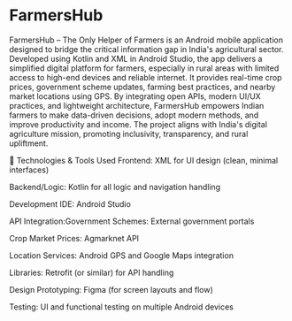 # FarmersHub
FarmersHub – The Only Helper of Farmers is an Android mobile application designed to bridge the critical information gap in India's agricultural sector. Developed using Kotlin and XML in Android Studio, the app delivers a simplified digital platform for farmers, especially in rural areas with limited access to high-end devices and reliable internet. It provides real-time crop prices, government scheme updates, farming best practices, and nearby market locations using GPS. By integrating open APIs, modern UI/UX practices, and lightweight architecture, FarmersHub empowers Indian farmers to make data-driven decisions, adopt modern methods, and improve productivity and income. The project aligns with India's digital agriculture mission, promoting inclusivity, transparency, and rural upliftment.








🧠 Technologies & Tools Used
Frontend: XML for UI design (clean, minimal interfaces)

Backend/Logic: Kotlin for all logic and navigation handling

Development IDE: Android Studio

API Integration:Government Schemes: External government portals

Crop Market Prices: Agmarknet API

Location Services: Android GPS and Google Maps integration

Libraries: Retrofit (or similar) for API handling

Design Prototyping: Figma (for screen layouts and flow)

Testing: UI and functional testing on multiple Android devices
